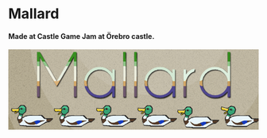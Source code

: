 # Mallard

#### Made at Castle Game Jam at Örebro castle.

![alt tag](https://raw.githubusercontent.com/tobnyl/Mallard/master/CJMMXVI/Assets/Textures/mallard.png)
